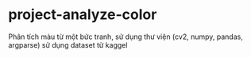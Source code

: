 # project-analyze-color

Phân tích màu từ một bức tranh, sử dụng thư viện (cv2, numpy, pandas, argparse)
sử dụng dataset từ kaggel
